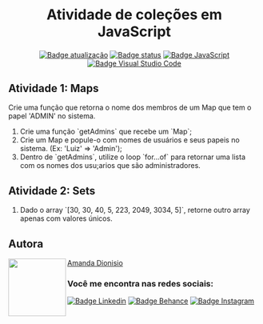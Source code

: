<h1 align="center">Atividade de coleções em JavaScript</h1>

<p align="center">
  <a href=""><img src="https://img.shields.io/badge/%C3%BAltima%20atualiza%C3%A7%C3%A3o-april%202022-blue" align="center" alt="Badge atualização" /></a>
  <a href=""><img src="https://img.shields.io/badge/status-conclu%C3%ADdo-green" align="center" alt="Badge status" /></a>
  <a href=""><img src="https://img.shields.io/badge/JavaScript-323330?style=for-the-badge&logo=javascript&logoColor=F7DF1E" align="center" alt="Badge JavaScript" /></a>
  <a href=""><img src="https://img.shields.io/badge/Visual_Studio_Code-0078D4?style=for-the-badge&logo=visual%20studio%20code&logoColor=white" align="center" alt="Badge Visual Studio Code" /></a>
</p>

<h2>Atividade 1: Maps</h2>
<p>Crie uma função que retorna o nome dos membros de um Map que tem o papel 'ADMIN' no sistema.
  <ol>
    <li>Crie uma função `getAdmins` que recebe um `Map`;</li>
    <li>Crie um Map e popule-o com nomes de usuários e seus papeis no sistema. (Ex: 'Luiz' => 'Admin');</li>
    <li>Dentro de `getAdmins`, utilize o loop `for...of` para retornar uma lista com os nomes dos usu;arios que são administradores.</li>
  </ol>    
</p>

<h2>Atividade 2: Sets</h2>
  <p>
    <ol>
      <li>
      Dado o array `[30, 30, 40, 5, 223, 2049, 3034, 5]`, retorne outro array apenas com valores únicos.
      </li>
    </ol>      

<h2 align="left">Autora</h2>
<img align="left" src="https://avatars.githubusercontent.com/u/104245596?s=400&u=22dddd54d435db2df3c8f6e91c881be3cdc31170&v=4" width=115>

[Amanda Dionisio](https://github.com/amandafd)

<h3 align="left">Você me encontra nas redes sociais:</h3>
<p align="left">
  <a href="https://www.linkedin.com/in/amanda-felipe-dionisio"><img src="https://img.shields.io/badge/LinkedIn-0077B5?style=for-the-badge&logo=linkedin&logoColor=white" alt="Badge Linkedin" /></a>
  <a href="https://www.behance.net/amanda_dionisio"><img src="https://img.shields.io/badge/-Behance-blue?style=for-the-badge&logo=behance&logoColor=white" alt="Badge Behance" /></a>
  <a href="https://www.instagram.com/guache_nin/"><img src="https://img.shields.io/badge/Instagram-E4405F?style=for-the-badge&logo=instagram&logoColor=white"  alt="Badge Instagram" /></a>
</p>









